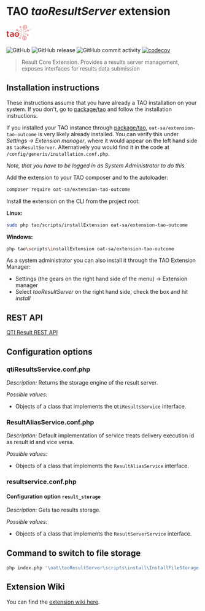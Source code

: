 # TAO _taoResultServer_ extension

![TAO Logo](https://github.com/oat-sa/taohub-developer-guide/raw/master/resources/tao-logo.png)

![GitHub](https://img.shields.io/github/license/oat-sa/extension-tao-outcome.svg)
![GitHub release](https://img.shields.io/github/release/oat-sa/extension-tao-outcome.svg)
![GitHub commit activity](https://img.shields.io/github/commit-activity/y/oat-sa/extension-tao-outcome.svg)
[![codecov](https://codecov.io/gh/oat-sa/extension-tao-outcome/branch/master/graph/badge.svg)](https://codecov.io/gh/oat-sa/extension-tao-outcome)

> Result Core Extension. Provides a results server management, exposes interfaces for results data submission

## Installation instructions

These instructions assume that you have already a TAO installation on your system. If you don't, go to
[package/tao](https://github.com/oat-sa/package-tao) and follow the installation instructions.

If you installed your TAO instance through [package/tao](https://github.com/oat-sa/package-tao),
`oat-sa/extension-tao-outcome` is very likely already installed. You can verify this under _Settings -> Extension
manager_, where it would appear on the left hand side as `taoResultServer`. Alternatively you would find it in
the code at `/config/generis/installation.conf.php`.

_Note, that you have to be logged in as System Administrator to do this._

Add the extension to your TAO composer and to the autoloader:
```bash
composer require oat-sa/extension-tao-outcome
```

Install the extension on the CLI from the project root:

**Linux:**
```bash
sudo php tao/scripts/installExtension oat-sa/extension-tao-outcome
```

**Windows:**
```bash
php tao\scripts\installExtension oat-sa/extension-tao-outcome
```

As a system administrator you can also install it through the TAO Extension Manager:
- Settings (the gears on the right hand side of the menu) -> Extension manager
- Select _taoResultServer_ on the right hand side, check the box and hit _install_

## REST API
[QTI Result REST API](https://openapi.taotesting.com/viewer/?url=https://raw.githubusercontent.com/oat-sa/extension-tao-outcome/master/doc/rest.json)

<!-- Uncomment and describe if applicable
## LTI Endpoints
-->

## Configuration options

### qtiResultsService.conf.php

*Description:* Returns the storage engine of the result server.

*Possible values:* 
* Objects of a class that implements the `QtiResultsService` interface.

### ResultAliasService.conf.php

*Description:* Default implementation of service treats delivery execution id as result id and vice versa.

*Possible values:* 
* Objects of a class that implements the `ResultAliasService` interface.

### resultservice.conf.php

#### Configuration option `result_storage`

*Description:* Gets tao results storage.

*Possible values:* 
* Objects of a class that implements the `ResultServerService` interface.

## Command to switch to file storage
```bash
php index.php '\oat\taoResultServer\scripts\install\InstallFileStorage'
``` 

## Extension Wiki
You can find the [extension wiki here](https://github.com/oat-sa/extension-tao-outcome/wiki).
